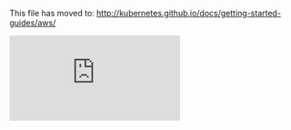 <!-- BEGIN MUNGE: UNVERSIONED_WARNING -->


<!-- END MUNGE: UNVERSIONED_WARNING -->

This file has moved to: http://kubernetes.github.io/docs/getting-started-guides/aws/




<!-- BEGIN MUNGE: IS_VERSIONED -->
<!-- TAG IS_VERSIONED -->
<!-- END MUNGE: IS_VERSIONED -->


<!-- BEGIN MUNGE: GENERATED_ANALYTICS -->
[![Analytics](https://kubernetes-site.appspot.com/UA-36037335-10/GitHub/docs/getting-started-guides/aws.md?pixel)]()
<!-- END MUNGE: GENERATED_ANALYTICS -->
